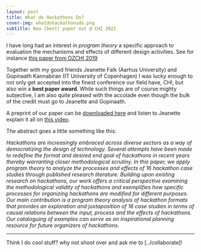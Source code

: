 ```yaml
---
layout: post
title: What do Hackathons Do?
cover-img: whatdohackathonsdo.png
subtitle: New (best) paper out @ CHI 2021
---
```


I have long had an interest in *program theory* a specific approach to evaluation the mechanisms and effects of different design activities. See for instance  [this paper from OZCHI 2019](../files/Hansen_et_al_2019_preprintOZCHI.pdf) 

Together with my good friends Jeanette Falk (Aarhus University) and Gopinaath Kannabiran (IT University of Copenhagen) I was lucky enough to not only get accepted into the finest conference our field have, CHI, but also win a **best paper award**. While such things are of course mighty subjective, I am also quite pleased with the accolade even though the bulk of the credit must go to Jeanette and Gopinaath. 

A preprint of our paper can be [downloaded here](../files/Falk_et_al_2021_preprintCHI.pdf) and listen to Jeanette explain it all on [this video](https://www.youtube.com/watch?v=7He-GOIP-Rk). 

The abstract goes a little something like this: 

*Hackathons are increasingly embraced across diverse sectors as a way of  democratizing the design of technology. Several attempts have been made  to redefine the format and desired end goal of hackathons in recent  years thereby warranting closer methodological scrutiny. In this paper,  we apply program theory to analyze the processes and effects of 16  hackathon case studies through published research literature. Building  upon existing research on hackathons, our work offers a critical  perspective examining the methodological validity of hackathons and  exemplifies how specific processes for organizing hackathons are  modified for different purposes. Our main contribution is a program  theory analysis of hackathon formats that provides an exploration and  juxtaposition of 16 case studies in terms of causal relations between  the input, process and the effects of hackathons. Our cataloguing of  examples can serve as an inspirational planning resource for future  organizers of hackathons.*

--------------------

Think I do cool stuff? why not shoot over and ask me to [../collaborate]!

